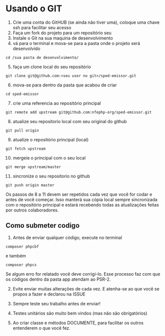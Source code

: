 # Usando o GIT

1. Crie uma conta do GitHUB (se ainda não tiver uma), coloque uma chave ssh para facilitar seu acesso
2. Faça um fork do projeto para um repositório seu
3. Instale o Git na sua maquina de desenvolvimento
4. vá para o terminal e mova-se para a pasta onde o projeto será desenvolvido
```
cd /sua pasta de desenvolvimento/
```

5. faça um clone local do seu repositório
```
git clone git@github.com:<seu user no git>/sped-emissor.git
```

6. mova-se para dentro da pasta que acabou de criar
```
cd sped-emissor
```

7. crie uma referencia ao repositório principal
```
git remote add upstream git@github.com:nfephp-org/sped-emissor.git
```

8. atualize seu repositorio local com seu original do github
```
git pull origin
```

9. atualize o repositório principal (local)
```
git fetch upstream
```

10. mergeie o principal com o seu local
```
git merge upstream/master
```

11. sincronize o seu repositorio no github
```
git push origin master
```


Os passos de 8 a 11 devem ser repetidos cada vez que você for codar e antes de você começar.
Isso manterá sua cópia local sempre sincronizada com o repositório principal e estará recebendo todas as atualizações feitas por outros colaboradores.


## Como submeter codigo

1. Antes de enviar qualquer código, execute no terminal
```
composer phpcbf
```
e também 
```
composer phpcs
```
Se algum erro for relatado você deve corrigi-lo. Esse processo faz com que os códigos dentro da pasta app atendam ao PSR-2.


2. Evite enviar muitas alterações de cada vez. E atenha-se ao que você se propos a fazer e declarou na ISSUE

3. Sempre teste seu trabalho antes de enviar!

4. Testes unitários são muito bem vindos (mas não são obrigatórios)

5. Ao criar classe e métodos DOCUMENTE, para facilitar os outros entenderem o que você fez.

